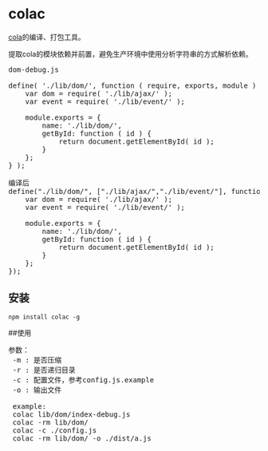 # colac
[cola](https://github.com/xwcoder/cola)的编译、打包工具。

提取cola的模块依赖并前置，避免生产环境中使用分析字符串的方式解析依赖。

<pre>
dom-debug.js

define( './lib/dom/', function ( require, exports, module ) {
    var dom = require( './lib/ajax/' );
    var event = require( './lib/event/' );

    module.exports = {
        name: './lib/dom/',
        getById: function ( id ) {
            return document.getElementById( id );
        }
    };
} );

编译后
define("./lib/dom/", ["./lib/ajax/","./lib/event/"], function ( require, exports, module ) {
    var dom = require( './lib/ajax/' );
    var event = require( './lib/event/' );

    module.exports = {
        name: './lib/dom/',
        getById: function ( id ) {
            return document.getElementById( id );
        }
    };
});
</pre>

## 安装
<code>npm install colac -g</code>

##使用
<pre>
参数：
 -m : 是否压缩
 -r : 是否递归目录
 -c : 配置文件，参考config.js.example
 -o : 输出文件
 
 example:
 colac lib/dom/index-debug.js
 colac -rm lib/dom/
 colac -c ./config.js
 colac -rm lib/dom/ -o ./dist/a.js
</pre>
